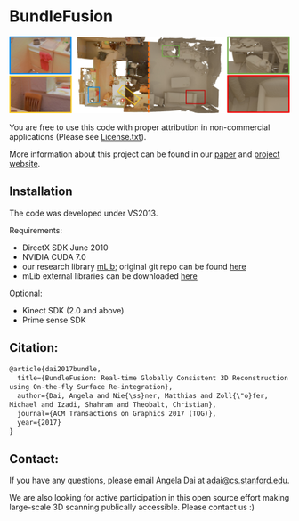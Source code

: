 # BundleFusion

![BundleFusion](img/teaser.jpg)

You are free to use this code with proper attribution in non-commercial applications (Please see [License.txt](License.txt)).

More information about this project can be found in our [paper](https://arxiv.org/pdf/1604.01093v1.pdf) and [project website](http://graphics.stanford.edu/projects/bundlefusion/).

## Installation
The code was developed under VS2013.

Requirements:
- DirectX SDK June 2010
- NVIDIA CUDA 7.0
- our research library [mLib](mLib); original git repo can be found [here](https://github.com/niessner/mLib)
- mLib external libraries can be downloaded [here](https://www.dropbox.com/s/fve3uen5mzonidx/mLibExternal.zip?dl=0)

Optional:
- Kinect SDK (2.0 and above)
- Prime sense SDK


## Citation:  
```
@article{dai2017bundle,
  title={BundleFusion: Real-time Globally Consistent 3D Reconstruction using On-the-fly Surface Re-integration},
  author={Dai, Angela and Nie{\ss}ner, Matthias and Zoll{\"o}fer, Michael and Izadi, Shahram and Theobalt, Christian},
  journal={ACM Transactions on Graphics 2017 (TOG)},
  year={2017}
}
```

## Contact:
If you have any questions, please email Angela Dai at adai@cs.stanford.edu.



We are also looking for active participation in this open source effort making large-scale 3D scanning publically accessible. Please contact us :)
